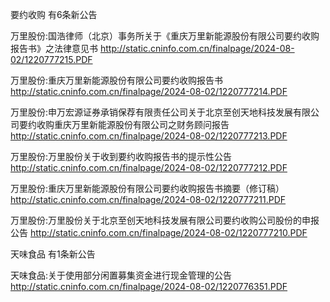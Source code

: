 要约收购 有6条新公告 

万里股份:国浩律师（北京）事务所关于《重庆万里新能源股份有限公司要约收购报告书》之法律意见书 http://static.cninfo.com.cn/finalpage/2024-08-02/1220777215.PDF 

万里股份:重庆万里新能源股份有限公司要约收购报告书 http://static.cninfo.com.cn/finalpage/2024-08-02/1220777214.PDF 

万里股份:申万宏源证券承销保荐有限责任公司关于北京至创天地科技发展有限公司要约收购重庆万里新能源股份有限公司之财务顾问报告 http://static.cninfo.com.cn/finalpage/2024-08-02/1220777213.PDF 

万里股份:万里股份关于收到要约收购报告书的提示性公告 http://static.cninfo.com.cn/finalpage/2024-08-02/1220777212.PDF 

万里股份:重庆万里新能源股份有限公司要约收购报告书摘要（修订稿） http://static.cninfo.com.cn/finalpage/2024-08-02/1220777211.PDF 

万里股份:万里股份关于北京至创天地科技发展有限公司要约收购公司股份的申报公告 http://static.cninfo.com.cn/finalpage/2024-08-02/1220777210.PDF 

天味食品 有1条新公告 

天味食品:关于使用部分闲置募集资金进行现金管理的公告 http://static.cninfo.com.cn/finalpage/2024-08-02/1220776351.PDF 

